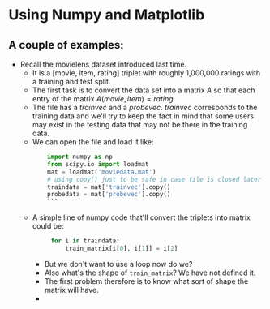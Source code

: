 # Using Numpy and Matplotlib

## A couple of examples:
- Recall the movielens dataset introduced last time.
   - It is a [movie, item, rating] triplet with roughly 1,000,000 ratings with a training and test split.
   - The first task is to convert the data set into a matrix $A$ so that each entry of the matrix $A(movie, item) = rating$
   - The file has a _trainvec_ and a _probevec_. _trainvec_
     corresponds to the training data and we'll try to keep the fact
     in mind that some users may exist in the testing data that may
     not be there in the training data.
  - We can open the file and load it like:
	```python
		import numpy as np
		from scipy.io import loadmat
		mat = loadmat('moviedata.mat')
		# using copy() just to be safe in case file is closed later
		traindata = mat['trainvec'].copy()
		probedata = mat['probevec'].copy()
		```
  - A simple line of numpy code that'll convert the triplets into matrix could be:
	```python
		 for i in traindata:
			 train_matrix[i[0], i[1]] = i[2]
    ```
	- But we don't want to use a loop now do we?
	- Also what's the shape of `train_matrix`?  We have not defined it.
	- The first problem therefore is to know what sort of shape the matrix will have.
	- 

<!-- ## A brief overview of various useful functions in numpy -->
<!-- ```python -->
<!-- import numpy as np # It'll be assumed to be imported like this everywhere -->
<!-- ``` -->

<!-- #### np.concatenate :  Join a sequence of arrays along an existing axis. -->
<!-- #### np.split : Split array into a list of multiple sub-arrays of equal size. -->
<!-- #### np.hsplit : Split array into multiple sub-arrays horizontally (column wise) -->
<!-- #### np.vsplit : Split array into multiple sub-arrays vertically (row wise) -->
<!-- #### np.dsplit : Split array into multiple sub-arrays along the 3rd axis (depth). -->
<!-- #### np.stack : Stack a sequence of arrays along a new axis. -->
<!-- #### np.hstack : Stack arrays in sequence horizontally (column wise) -->
<!-- #### np.vstack : Stack arrays in sequence vertically (row wise) -->
<!-- #### np.dstack : Stack arrays in sequence depth wise (along third dimension) -->
<!-- #### np.tile :  -->

